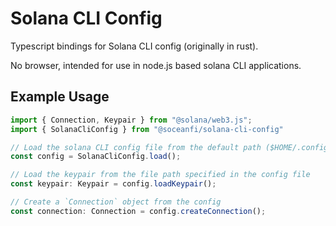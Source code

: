 # Solana CLI Config

Typescript bindings for Solana CLI config (originally in rust).

No browser, intended for use in node.js based solana CLI applications.

## Example Usage

```ts
import { Connection, Keypair } from "@solana/web3.js";
import { SolanaCliConfig } from "@soceanfi/solana-cli-config"

// Load the solana CLI config file from the default path ($HOME/.config/solana/cli/config.yml)
const config = SolanaCliConfig.load();

// Load the keypair from the file path specified in the config file
const keypair: Keypair = config.loadKeypair();

// Create a `Connection` object from the config
const connection: Connection = config.createConnection();
```